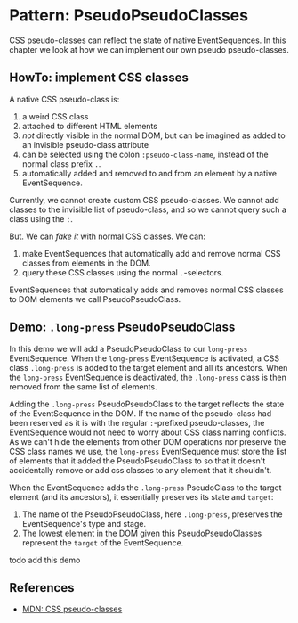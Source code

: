 # Pattern: PseudoPseudoClasses

CSS pseudo-classes can reflect the state of native EventSequences. In this chapter we look at how we can implement our own pseudo pseudo-classes.

## HowTo: implement CSS classes

A native CSS pseudo-class is:

1. a weird CSS class
2. attached to different HTML elements
3. *not* directly visible in the normal DOM, but can be imagined as added to an invisible pseudo-class attribute
4. can be selected using the colon `:pseudo-class-name`, instead of the normal class prefix `.`.
5. automatically added and removed to and from an element by a native EventSequence.
 
Currently, we cannot create custom CSS pseudo-classes. We cannot add classes to the invisible list of pseudo-class, and so we cannot query such a class using the `:`. 

But. We can *fake it* with normal CSS classes. We can:

1. make EventSequences that automatically add and remove normal CSS classes from elements in the DOM.
2. query these CSS classes using the normal `.`-selectors.

EventSequences that automatically adds and removes normal CSS classes to DOM elements we call PseudoPseudoClass.

## Demo: `.long-press` PseudoPseudoClass

In this demo we will add a PseudoPseudoClass to our `long-press` EventSequence. When the `long-press` EventSequence is activated, a CSS class `.long-press` is added to the target element and all its ancestors. When the `long-press` EventSequence is deactivated, the `.long-press` class is then removed from the same list of elements.

Adding the `.long-press` PseudoPseudoClass to the target reflects the state of the EventSequence in the DOM. If the name of the pseudo-class had been reserved as it is with the regular `:`-prefixed pseudo-classes, the EventSequence would not need to worry about CSS class naming conflicts. As we can't hide the elements from other DOM operations nor preserve the CSS class names we use, the `long-press` EventSequence must store the list of elements that it added the PseudoPseudoClass to so that it doesn't accidentally remove or add css classes to any element that it shouldn't.

When the EventSequence adds the `.long-press` PseudoClass to the target element (and its ancestors), it essentially preserves its state and `target`:
1. The name of the PseudoPseudoClass, here `.long-press`, preserves the EventSequence's type and stage.
2. The lowest element in the DOM given this PseudoPseudoClasses represent the `target` of the EventSequence.
 
todo add this demo

## References

 * [MDN: CSS pseudo-classes](https://developer.mozilla.org/en-US/docs/Web/CSS/Pseudo-classes)
